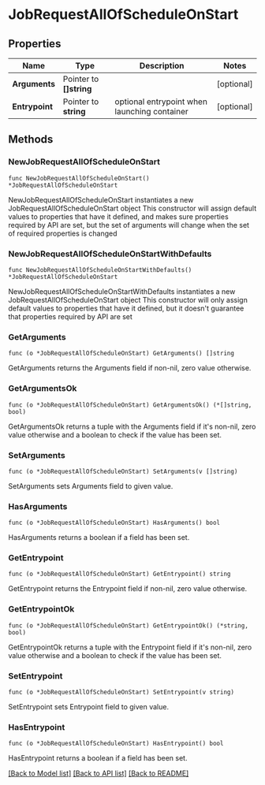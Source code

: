 # JobRequestAllOfScheduleOnStart

## Properties

Name | Type | Description | Notes
------------ | ------------- | ------------- | -------------
**Arguments** | Pointer to **[]string** |  | [optional] 
**Entrypoint** | Pointer to **string** | optional entrypoint when launching container | [optional] 

## Methods

### NewJobRequestAllOfScheduleOnStart

`func NewJobRequestAllOfScheduleOnStart() *JobRequestAllOfScheduleOnStart`

NewJobRequestAllOfScheduleOnStart instantiates a new JobRequestAllOfScheduleOnStart object
This constructor will assign default values to properties that have it defined,
and makes sure properties required by API are set, but the set of arguments
will change when the set of required properties is changed

### NewJobRequestAllOfScheduleOnStartWithDefaults

`func NewJobRequestAllOfScheduleOnStartWithDefaults() *JobRequestAllOfScheduleOnStart`

NewJobRequestAllOfScheduleOnStartWithDefaults instantiates a new JobRequestAllOfScheduleOnStart object
This constructor will only assign default values to properties that have it defined,
but it doesn't guarantee that properties required by API are set

### GetArguments

`func (o *JobRequestAllOfScheduleOnStart) GetArguments() []string`

GetArguments returns the Arguments field if non-nil, zero value otherwise.

### GetArgumentsOk

`func (o *JobRequestAllOfScheduleOnStart) GetArgumentsOk() (*[]string, bool)`

GetArgumentsOk returns a tuple with the Arguments field if it's non-nil, zero value otherwise
and a boolean to check if the value has been set.

### SetArguments

`func (o *JobRequestAllOfScheduleOnStart) SetArguments(v []string)`

SetArguments sets Arguments field to given value.

### HasArguments

`func (o *JobRequestAllOfScheduleOnStart) HasArguments() bool`

HasArguments returns a boolean if a field has been set.

### GetEntrypoint

`func (o *JobRequestAllOfScheduleOnStart) GetEntrypoint() string`

GetEntrypoint returns the Entrypoint field if non-nil, zero value otherwise.

### GetEntrypointOk

`func (o *JobRequestAllOfScheduleOnStart) GetEntrypointOk() (*string, bool)`

GetEntrypointOk returns a tuple with the Entrypoint field if it's non-nil, zero value otherwise
and a boolean to check if the value has been set.

### SetEntrypoint

`func (o *JobRequestAllOfScheduleOnStart) SetEntrypoint(v string)`

SetEntrypoint sets Entrypoint field to given value.

### HasEntrypoint

`func (o *JobRequestAllOfScheduleOnStart) HasEntrypoint() bool`

HasEntrypoint returns a boolean if a field has been set.


[[Back to Model list]](../README.md#documentation-for-models) [[Back to API list]](../README.md#documentation-for-api-endpoints) [[Back to README]](../README.md)


